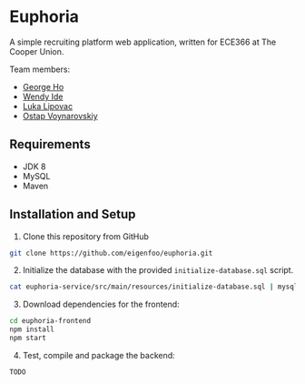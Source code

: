 # Euphoria

A simple recruiting platform web application, written for ECE366 at The Cooper Union.

Team members:
- [George Ho](https://github.com/eigenfoo)
- [Wendy Ide](https://github.com/wside)
- [Luka Lipovac](https://github.com/lipovac)
- [Ostap Voynarovskiy](https://github.com/ostapstephan)

## Requirements

- JDK 8
- MySQL
- Maven

## Installation and Setup

1. Clone this repository from GitHub

```bash
git clone https://github.com/eigenfoo/euphoria.git
```

2. Initialize the database with the provided `initialize-database.sql` script.

```bash
cat euphoria-service/src/main/resources/initialize-database.sql | mysql -u root -p
```

3. Download dependencies for the frontend:

```bash
cd euphoria-frontend
npm install
npm start
```

4. Test, compile and package the backend:

```bash
TODO
```
